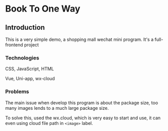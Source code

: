 # Book To One Way

## Introduction

This is a very simple demo, a shopping mall wechat mini program. It's a full-frontend project

### Technologies

CSS, JavaScript, HTML

Vue, Uni-app, wx-cloud

### Problems

The main issue when develop this program is about the package size, too many images lends to a much large package size.

To solve this, used the wx.cloud, which is very easy to start and use, it can even using cloud file path in `<image>`  label. 